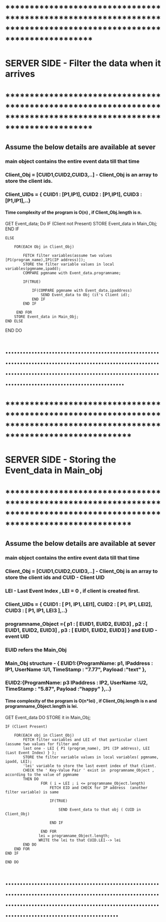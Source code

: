 # ******************************************************************************************************************
#                   SERVER SIDE - Filter the data when it arrives
# ******************************************************************************************************************
## Assume the below details are available at sever
### main object contains the entire event data till that time
### Client_Obj = [CUID1,CUID2,CUID3,..] - Client_Obj is an array to store the client ids.
### Client_UIDs = { CUID1 : [P1,IP1], CUID2 : [P1,IP1], CUID3 : [P1,IP1],..}

#### Time complexity of the program is O(n) , if Client_Obj.length is n. 

GET Event_data;
Do
    IF (Client not Present) 
        STORE Event_data in Main_Obj;
    END IF

    ELSE

        FOR(EACH Obj in Client_Obj)

            FETCH filter variables(assume two values [P1(program_name),IP1(IP address)]);
            STORE the filter variable values in local variables(pgmname,ipadd);
            COMPARE pgmname with Event_data.programname;

            IF(TRUE)

                IF(COMPARE pgmname with Event_data.ipaddress)
                    SEND Event_data to Obj (it's Client id);
                END IF                
            END IF

         END FOR
        STORE Event_data in Main_Obj;
    END ELSE
END DO



# ........................................................................................................................................................................................................

# **************************************************************************************************************************
#                  SERVER SIDE - Storing the Event_data in Main_obj
# **************************************************************************************************************************

## Assume the below details are available at sever
### main object contains the entire event data till that time
### Client_Obj = [CUID1,CUID2,CUID3,..] - Client_Obj is an array to store the client ids and CUID - Client UID
### LEI - Last Event Index , LEI = 0 , if client is created first. 
### Client_UIDs = { CUID1 : [ P1, IP1, LEI1], CUID2 : [ P1, IP1, LEI2], CUID3 : [ P1, IP1, LEI3 ],..}
### programname_Object ={ p1 : [ EUID1, EUID2, EUID3] , p2 : [ EUID1, EUID2, EUID3] , p3 : [ EUID1, EUID2, EUID3]  } and EUID - event UID
### EUID refers the Main_Obj
### Main_Obj structure - { EUID1:{ProgramName: p1, IPaddress : IP1, UserName :U1, TimeStamp : "7.77", Payload :"text" },
###                        EUID2:{ProgramName: p3 IPaddress : IP2, UserName :U2, TimeStamp : "5.87", Payload :"happy" },..}

#### Time complexity of the program is O(n*lei) , if Client_Obj.length is n and programname_Object.length is lei. 


GET Event_data
DO 
    STORE it in Main_Obj;
    
    IF (Client Present)
    
        FOR(EACH obj in Client_Obj)
            FETCH filter variables and LEI of that particular client (assume two values for filter and 
            last one - LEI { P1 (program_name), IP1 (IP address), LEI (Last Event Index) } );
            STORE the filter variable values in local variables( pgmname, ipadd, LEI);
            'lei' variable to store the last event index of that client.
            CHECK the ' Key-Value Pair ' exist in  programname_Object , according to the value of pgmname 
            THEN DO
                    FOR ( i = LEI ; i <= programname_Object.length)
                        FETCH EID and CHECK for IP address  (another filter variable) is same

                        IF(TRUE)

                            SEND Event_data to that obj ( CUID in Client_Obj)
                         
                        END IF

                    END FOR
                   lei = programname_Object.length;
                   WRITE the lei to that CUID.LEI--> lei
            END DO
        END FOR
    END IF

    END DO
# ......................................................................................................................................................................................................